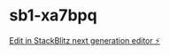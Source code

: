 # sb1-xa7bpq

[Edit in StackBlitz next generation editor ⚡️](https://stackblitz.com/~/github.com/Newhistory92/sb1-xa7bpq)